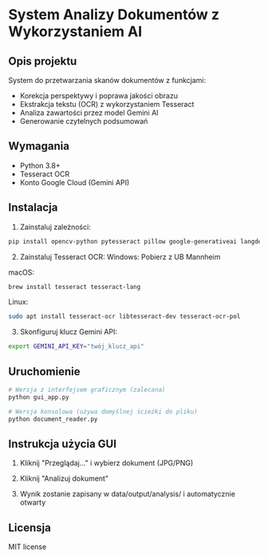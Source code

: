 # System Analizy Dokumentów z Wykorzystaniem AI

## Opis projektu

System do przetwarzania skanów dokumentów z funkcjami:
- Korekcja perspektywy i poprawa jakości obrazu
- Ekstrakcja tekstu (OCR) z wykorzystaniem Tesseract
- Analiza zawartości przez model Gemini AI
- Generowanie czytelnych podsumowań

## Wymagania

- Python 3.8+
- Tesseract OCR
- Konto Google Cloud (Gemini API)

## Instalacja

1. Zainstaluj zależności:
```bash
pip install opencv-python pytesseract pillow google-generativeai langdetect numpy matplotlib pandas ipywidgets
```

2. Zainstaluj Tesseract OCR:
Windows: Pobierz z UB Mannheim

macOS: 
```bash 
brew install tesseract tesseract-lang
```

Linux: 
```bash
sudo apt install tesseract-ocr libtesseract-dev tesseract-ocr-pol
```

3. Skonfiguruj klucz Gemini API:
```bash
export GEMINI_API_KEY="twój_klucz_api"
```

## Uruchomienie

```bash
# Wersja z interfejsem graficznym (zalecana)
python gui_app.py

# Wersja konsolowa (używa domyślnej ścieżki do pliku)
python document_reader.py
```

## Instrukcja użycia GUI

1. Kliknij "Przeglądaj..." i wybierz dokument (JPG/PNG)

2. Kliknij "Analizuj dokument"

3. Wynik zostanie zapisany w data/output/analysis/ i automatycznie otwarty

## Licensja

MIT license